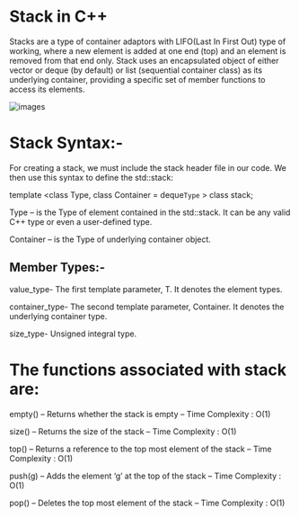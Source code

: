 # Stack in C++
Stacks are a type of container adaptors with LIFO(Last In First Out) type of working, where a new element is added at one end (top) and an element is removed from that end only.  Stack uses an encapsulated object of either vector or deque (by default) or list (sequential container class) as its underlying container, providing a specific set of member functions to access its elements.

![images](https://user-images.githubusercontent.com/109973520/183480423-5ff17abf-dadf-4376-a83c-f2ba0e1363b5.png)


<h1>Stack Syntax:-</h1>

For creating  a stack, we must include the stack header file in our code. We then use this syntax to define the std::stack:

template <class Type, class Container = deque`Type` > class stack;

Type – is the Type of element contained in the std::stack. It can be any valid C++ type or even a user-defined type.

Container – is the Type of underlying container object.

<h2>Member Types:-</h2>

value_type- The first template parameter, T. It denotes the element types.

container_type- The second template parameter, Container. It denotes the underlying container type.

size_type- Unsigned integral type.
  
# The functions associated with stack are:

empty() – Returns whether the stack is empty – Time Complexity : O(1) 

size() – Returns the size of the stack – Time Complexity : O(1) 

top() – Returns a reference to the top most element of the stack – Time Complexity : O(1) 

push(g) – Adds the element ‘g’ at the top of the stack – Time Complexity : O(1) 

pop() – Deletes the top most element of the stack – Time Complexity : O(1) 
